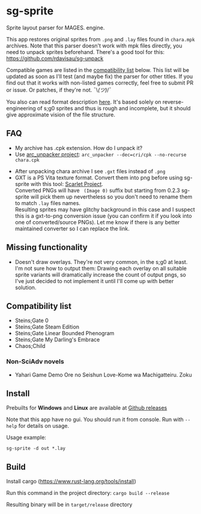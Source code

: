 # sg-sprite

Sprite layout parser for MAGES. engine. 

This app restores original sprites from `.png` and `.lay` files found in `chara.mpk` archives. 
Note that this parser doesn't work with mpk files directly, you need to unpack sprites beforehand. 
There's a good tool for this: https://github.com/rdavisau/sg-unpack

Compatible games are listed in the [compatibility list](#compatibility-list) below.
This list will be updated as soon as I'll test (and maybe fix) the parser for other titles. 
If you find out that it works with non-listed games correctly, feel free to submit PR or issue.
Or patches, if they're not. ¯\\_(ツ)_/¯

You also can read format description [here](lay-format.md). 
It's based solely on reverse-engineering of s;g0 sprites and thus is rough and incomplete,
but it should give approximate vision of the file structure. 

## FAQ

- My archive has .cpk extension. How do I unpack it?
- Use [arc_unpacker project](https://github.com/vn-tools/arc_unpacker):
  `arc_unpacker --dec=cri/cpk --no-recurse chara.cpk`

+ After unpacking chara archive I see `.gxt` files instead of `.png`
+ GXT is a PS Vita texture format. Convert them into png before using sg-sprite
  with this tool: [Scarlet Project](https://github.com/xdanieldzd/Scarlet).  
  Converted PNGs will have ` (Image 0)` suffix but starting from 0.2.3
  sg-sprite will pick them up nevertheless so you don't need to rename them
  to match `.lay` files names.  
  Resulting sprites may have glitchy background in this case and I suspect
  this is a gxt-to-png conversion issue (you can confirm it if you look into
  one of converted/source PNGs). Let me know if there is any
  better maintained converter so I can replace the link.

## Missing functionality

- Doesn't draw overlays. 
  They're not very common, in the s;g0 at least.
  I'm not sure how to output them:
  Drawing each overlay on all suitable sprite variants
  will dramatically increase the count of output pngs, so
  I've just decided to not implement it until I'll come up
  with better solution.
  
## Compatibility list

- Steins;Gate 0
- Steins;Gate Steam Edition
- Steins;Gate Linear Bounded Phenogram
- Steins;Gate My Darling's Embrace
- Chaos;Child

### Non-SciAdv novels

- Yahari Game Demo Ore no Seishun Love-Kome wa Machigatteiru. Zoku

## Install

Prebuilts for **Windows** and **Linux** are available at 
[Github releases](https://github.com/AbsurdlySuspicious/sg-sprite/releases)

Note that this app have no gui. You should run it from console.
Run with `--help` for details on usage.

Usage example:

`sg-sprite -d out *.lay`

## Build

Install cargo (https://www.rust-lang.org/tools/install)

Run this command in the project directory: `cargo build --release`

Resulting binary will be in `target/release` directory
